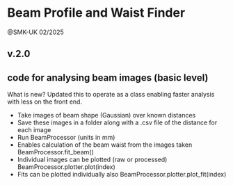 # Beam Profile and Waist Finder
@SMK-UK 02/2025

## v.2.0

## code for analysing beam images (basic level)

What is new? Updated this to operate as a class enabling faster analysis with less on the front end.

- Take images of beam shape (Gaussian) over known distances
- Save these images in a folder along with a .csv file of the distance for each image
- Run BeamProcessor (units in mm)
- Enables calculation of the beam waist from the images taken
    BeamProcessor.fit_beam()
- Individual images can be plotted (raw or processed)
    BeamProcessor.plotter.plot(index)
- Fits can be plotted individually also
    BeamProcessor.plotter.plot_fit(index)

